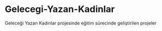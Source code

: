# Gelecegi-Yazan-Kadinlar
Geleceği Yazan Kadınlar projesinde eğitim sürecinde geliştirilen projeler
